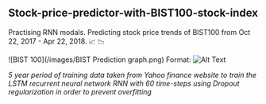 ## Stock-price-predictor-with-BIST100-stock-index
Practising RNN modals. Predicting stock price trends of BIST100 from Oct 22, 2017 - Apr 22, 2018. :chart_with_upwards_trend: :chart_with_downwards_trend:

![BIST 100](/images/BIST Prediction graph.png)
Format: ![Alt Text](url)

*5 year period of training data taken from Yahoo finance website to train the LSTM recurrent neural network*
*RNN with 60 time-steps using Dropout regularization in order to prevent overfitting*
